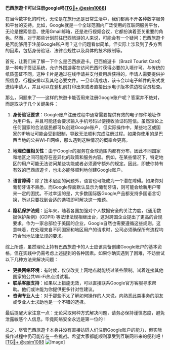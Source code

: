 **巴西旅遊卡可以注册google吗[[TG💪+ @esim1088](https://t.me/s/esim1088)]**

在当今数字化的时代，无论是在旅行还是日常生活中，我们都离不开各种数字服务和平台的支持。比如，Google就是一个全球范围内广泛使用的互联网服务平台，无论是搜索信息、使用Gmail邮箱，还是进行视频会议，它都扮演着至关重要的角色。然而，对于那些计划前往巴西旅游的人来说，可能会有一个疑问：巴西旅遊卡是否能够用于注册Google账户呢？这个问题看似简单，但实际上涉及到了多方面的因素，包括身份验证、法律合规性以及具体的技术限制等。

首先，让我们来了解一下什么是巴西旅遊卡。巴西旅遊卡（Brazil Tourist Card）是一种电子签证系统，允许外国游客在访问巴西时获得必要的入境许可。与传统的纸质签证不同，这种卡片是通过在线申请并支付费用后获得的，申请人需要提供护照信息、行程安排以及其他必要文件。一旦申请成功，该卡会以电子邮件的形式发送给申请人，并且可以在登机前打印出来或者直接出示电子版本供边检官员检查。

那么，问题来了——这样的旅遊卡能否用来注册Google账户呢？答案并不绝对，而是取决于几个关键条件：

1. **身份验证要求**：Google账户注册过程中通常需要提供有效的电子邮件地址作为用户名，并且可能还会要求输入手机号码以便接收验证码短信。虽然理论上任何国家的合法居民都可以创建Google账户，但实际操作中，某些地区或国家的IP地址可能会受到限制，导致无法顺利完成注册过程。如果你使用的是巴西当地的公共Wi-Fi网络，那么遇到这种情况的概率会更高。

2. **地理位置相关性**：由于Google的服务在全球范围内都有分布，因此不同国家和地区之间可能存在差异化的政策和服务内容。例如，在某些情况下，特定地区的用户可能无法访问某些功能或者必须遵守额外的规定。因此，即使你持有有效的巴西旅遊卡，也未必能够顺利地创建Google账户。

3. **语言障碍**：除了技术层面的问题外，语言也可能成为一个潜在障碍。如果你对葡萄牙语不熟悉，而Google界面默认显示为葡萄牙语，则可能会给新用户带来一定的困扰。不过幸运的是，大多数国际版Google产品都支持多国语言切换，所以只要找到合适的选项即可解决这一难题。

4. **隐私保护法规**：近年来，随着各国加强对个人数据安全的关注力度，《通用数据保护条例》(GDPR) 等法律法规相继出台，这对跨国企业提出了更高的合规要求。作为一家总部位于美国的企业，Google自然也需要遵循这些规则。这意味着，在处理来自不同国家和地区用户的请求时，公司必须确保所有流程均符合当地法律法规的要求。

综上所述，虽然理论上持有巴西旅遊卡的人士应该具备创建Google账户的基本资格，但在实践中仍需考虑上述提到的各种因素。如果你确实遇到了困难，不妨尝试以下几种方法来解决问题：

- **更换网络环境**：有时候，仅仅改变上网地点就能绕过某些限制。试着连接其他国家的公共Wi-Fi热点试试看。
- **联系客服支持**：如果以上措施无效，可以直接联系Google官方客服寻求帮助。他们或许能为你提供更多针对性建议。
- **咨询专业人士**：对于那些不太了解如何操作的人来说，向熟悉此类事务的朋友或专业人士求助也是一个不错的选择。

最后提醒大家注意一点：无论采取何种方式解决问题，请务必保持谨慎态度，避免泄露敏感个人信息。毕竟网络安全永远是第一位的！

总之，尽管巴西旅遊卡本身并没有直接妨碍人们注册Google账户的能力，但实际操作过程中仍可能存在一些挑战。希望大家都能顺利享受到互联网带来的便利吧！[[TG💪+ @esim1088](https://t.me/s/esim1088) ![Image](https://i.postimg.cc/4NQfJmqS/Snipaste-2025-05-13-00-14-12.png)]
